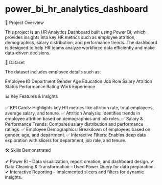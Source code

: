 # power_bi_hr_analytics_dashboard

📖 Project Overview

This project is an HR Analytics Dashboard built using Power BI, which provides insights into key HR metrics such as employee attrition, demographics, salary distribution, and performance trends. The dashboard is designed to help HR teams analyze workforce data efficiently and make data-driven decisions.

📂 Dataset

The dataset includes employee details such as:

Employee ID
Department
Gender
Age
Education
Job Role
Salary
Attrition Status
Performance Rating
Work Experience


📊 Key Features & Insights

✅ KPI Cards: Highlights key HR metrics like attrition rate, total employees, average salary, and tenure.
✅ Attrition Analysis: Identifies trends in employee attrition based on demographics and job roles.
✅ Salary & Performance Trends: Compares salary distribution and performance ratings.
✅ Employee Demographics: Breakdown of employees based on gender, age, and department.
✅ Interactive Filters: Enables deep data exploration with slicers for department, job role, and tenure.

🛠️ Skills Demonstrated

✔ Power BI – Data visualization, report creation, and dashboard design.
✔ Data Cleaning & Transformation – Used Power Query for data preparation.
✔ Interactive Reporting – Implemented slicers and filters for dynamic insights.
